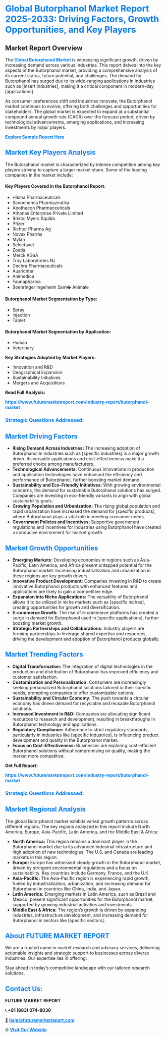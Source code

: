 <h1 style="color: #007BFF;">Global Butorphanol Market Report 2025-2033: Driving Factors, Growth Opportunities, and Key Players</h1>

<section id="overview">
<h2>Market Report Overview</h2>
<p>The <a href="https://www.futuremarketreport.com/industry-report/butorphanol-market" style="color: #007BFF; text-decoration: none;"><strong>Global Butorphanol Market</strong></a> is witnessing significant growth, driven by increasing demand across various industries. This report delves into the key aspects of the Butorphanol market, providing a comprehensive analysis of its current status, future potential, and challenges. The demand for Butorphanol has surged due to its wide-ranging applications in industries such as [insert industries], making it a critical component in modern-day [applications].</p>
<p>As consumer preferences shift and industries innovate, the Butorphanol market continues to evolve, offering both challenges and opportunities for stakeholders. The global market is expected to expand at a substantial compound annual growth rate (CAGR) over the forecast period, driven by technological advancements, emerging applications, and increasing investments by major players.</p>
</section>

<section id="overview">
<p><a href="https://www.futuremarketreport.com/request-sample/reportId=77859" style="color: #007BFF; text-decoration: none;"><strong>Explore Sample Report Here</strong></a></p>
</section>

<section id="key-players">
<h2 style="color: #007BFF;">Market Key Players Analysis</h2>
<p>The Butorphanol market is characterized by intense competition among key players striving to capture a larger market share. Some of the leading companies in the market include:</p>
<h4>Key Players Covered in the Butorphanol Report:</h4>
<ul><li>Hikma Pharmaceuticals</li><li>Sanochemia Pharmazeutika</li><li>Apothecon Pharmaceuticals</li><li>Athanas Enterprise Private Limited</li><li>Bristol Myers Squibb</li><li>Pfizer</li><li>Richter Pharma Ag</li><li>Novex Pharma</li><li>Mylan</li><li>Selectavet</li><li>Zoetis</li><li>Merck KGaA</li><li>Troy Laboratories Nz</li><li>Dechra Pharmaceuticals</li><li>Ausrichter</li><li>Animedica</li><li>Faunapharma</li><li>Boehringer Ingelheim Sant� Animale</li></ul>
<h4>Butorphanol Market Segmentation by Type:</h4>
<ul><li>Spray</li><li>Injection</li><li>Tablet</li></ul>

<h4>Butorphanol Market Segmentation by Application:</h4>
<ul><li>Human</li><li>Veterinary</li></ul>
<p><strong>Key Strategies Adopted by Market Players:</strong></p>
<ul>
<li>Innovation and R&D</li>
<li>Geographical Expansion</li>
<li>Sustainability Initiatives</li>
<li>Mergers and Acquisitions</li>
</ul>
</section>

<section>
<p><strong>Read Full Analysis: </strong></p><a href="https://www.futuremarketreport.com/industry-report/butorphanol-market" style="color: #007BFF; text-decoration: none;"><strong>https://www.futuremarketreport.com/industry-report/butorphanol-market</strong></a>
<h3 style="color: #007BFF;">Strategic Questions Addressed:</h3>
</section>

<section id="driving-factors">
<h2 style="color: #007BFF;">Market Driving Factors</h2>
<ul>
<li><strong>Rising Demand Across Industries:</strong> The increasing adoption of Butorphanol in industries such as [specific industries] is a major growth driver. Its versatile applications and cost-effectiveness make it a preferred choice among manufacturers.</li>
<li><strong>Technological Advancements:</strong> Continuous innovations in production and application technologies have enhanced the efficiency and performance of Butorphanol, further boosting market demand.</li>
<li><strong>Sustainability and Eco-Friendly Initiatives:</strong> With growing environmental concerns, the demand for sustainable Butorphanol solutions has surged. Companies are investing in eco-friendly variants to align with global sustainability goals.</li>
<li><strong>Growing Population and Urbanization:</strong> The rising global population and rapid urbanization have increased the demand for [specific products], where Butorphanol plays a vital role in meeting consumer needs.</li>
<li><strong>Government Policies and Incentives:</strong> Supportive government regulations and incentives for industries using Butorphanol have created a conducive environment for market growth.</li>
</ul>
</section>

<section id="growth-opportunities">
<h2 style="color: #007BFF;">Market Growth Opportunities</h2>
<ul>
<li><strong>Emerging Markets:</strong> Developing economies in regions such as Asia-Pacific, Latin America, and Africa present untapped potential for the Butorphanol market. Increasing industrialization and urbanization in these regions are key growth drivers.</li>
<li><strong>Innovative Product Development:</strong> Companies investing in R&D to create innovative Butorphanol products with enhanced features and applications are likely to gain a competitive edge.</li>
<li><strong>Expansion into Niche Applications:</strong> The versatility of Butorphanol allows it to be utilized in niche markets such as [specific niches], creating opportunities for growth and diversification.</li>
<li><strong>E-commerce Growth:</strong> The rise of e-commerce platforms has created a surge in demand for Butorphanol used in [specific applications], further boosting market growth.</li>
<li><strong>Strategic Partnerships and Collaborations:</strong> Industry players are forming partnerships to leverage shared expertise and resources, driving the development and adoption of Butorphanol products globally.</li>
</ul>
</section>

<section id="trending-factors">
<h2 style="color: #007BFF;">Market Trending Factors</h2>
<ul>
<li><strong>Digital Transformation:</strong> The integration of digital technologies in the production and distribution of Butorphanol has improved efficiency and customer satisfaction.</li>
<li><strong>Customization and Personalization:</strong> Consumers are increasingly seeking personalized Butorphanol solutions tailored to their specific needs, prompting companies to offer customizable options.</li>
<li><strong>Sustainability and Circular Economy:</strong> The push towards a circular economy has driven demand for recyclable and reusable Butorphanol solutions.</li>
<li><strong>Increased Investment in R&D:</strong> Companies are allocating significant resources to research and development, resulting in breakthroughs in Butorphanol technology and applications.</li>
<li><strong>Regulatory Compliance:</strong> Adherence to strict regulatory standards, particularly in industries like [specific industries], is influencing product development and quality in the Butorphanol market.</li>
<li><strong>Focus on Cost-Effectiveness:</strong> Businesses are exploring cost-efficient Butorphanol solutions without compromising on quality, making the market more competitive.</li>
</ul>
</section>

<section>
<p><strong>Get Full Report: </strong></p><a href="https://www.futuremarketreport.com/industry-report/butorphanol-market" style="color: #007BFF; text-decoration: none;"><strong>https://www.futuremarketreport.com/industry-report/butorphanol-market</strong></a>
<h3 style="color: #007BFF;">Strategic Questions Addressed:</h3>
</section>


<section id="regional-analysis">
<h2 style="color: #007BFF;">Market Regional Analysis</h2>
<p>The global Butorphanol market exhibits varied growth patterns across different regions. The key regions analyzed in this report include North America, Europe, Asia-Pacific, Latin America, and the Middle East & Africa:</p>
<ul>
<li><strong>North America:</strong> This region remains a dominant player in the Butorphanol market due to its advanced industrial infrastructure and high adoption of new technologies. The U.S. and Canada are leading markets in this region.</li>
<li><strong>Europe:</strong> Europe has witnessed steady growth in the Butorphanol market, driven by stringent environmental regulations and a focus on sustainability. Key countries include Germany, France, and the U.K.</li>
<li><strong>Asia-Pacific:</strong> The Asia-Pacific region is experiencing rapid growth, fueled by industrialization, urbanization, and increasing demand for Butorphanol in countries like China, India, and Japan.</li>
<li><strong>Latin America:</strong> Emerging markets in Latin America, such as Brazil and Mexico, present significant opportunities for the Butorphanol market, supported by growing industrial activities and investments.</li>
<li><strong>Middle East & Africa:</strong> The region’s growth is driven by expanding industries, infrastructure development, and increasing demand for Butorphanol in sectors like [specific sectors].</li>
</ul>
</section>

<footer>
<h2 style="color: #007BFF;">About FUTURE MARKET REPORT</h2>
<p>We are a trusted name in market research and advisory services, delivering actionable insights and strategic support to businesses across diverse industries. Our expertise lies in offering:</p>

<p>Stay ahead in today’s competitive landscape with our tailored research solutions.</p>

<h2 style="color: #007BFF;">Contact Us:</h2>
<p><strong>FUTURE MARKET REPORT</strong></p>
<p>📞 <strong>+91 (883) 074-8030</strong></p>
<p>📧 <strong><a href="mailto:help@futuremarketreport.com" style="color: #007BFF;">help@futuremarketreport.com</a></strong></p>
<p>🌐 <strong><a href="https://www.futuremarketreport.com/" style="color: #007BFF;">Visit Our Website</a></strong></p>
</footer>